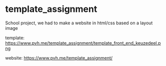 # template_assignment
School project, we had to make a website in html/css based on a layout image

template: https://www.pvh.me/template_assignment/template_front_end_keuzedeel.png

website: https://www.pvh.me/template_assignment/
